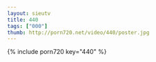 ```yaml
--- 
layout: sieutv
title: 440
tags: ["000"]
thumb: http://porn720.net/video/440/poster.jpg
---
```

{% include porn720 key="440" %} 
